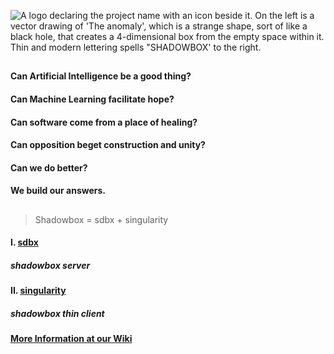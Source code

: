 ![A logo declaring the project name with an icon beside it. On the left is a vector drawing of 'The anomaly', which is a strange shape, sort of like a black hole, that creates a 4-dimensional box from the empty space within it. Thin and modern lettering spells "SHADOWBOX' to the right.](https://github.com/user-attachments/assets/7ca16a7b-0826-4e1d-b6ac-e00c443d4777)

##
#### Can Artificial Intelligence be a good thing?
#### Can Machine Learning facilitate hope?
#### Can software come from a place of healing?
#### Can opposition beget construction and unity?
#### Can we do better?
#### We build our answers.
##

> Shadowbox = sdbx + singularity

#### I. [sdbx](https://github.com/darkshapes/sdbx)
##### shadowbox server

#### II. [singularity](https://github.com/darkshapes/singularity)
##### shadowbox thin client

#### [More Information at our Wiki](https://github.com/darkshapes/sdbx/wiki)

